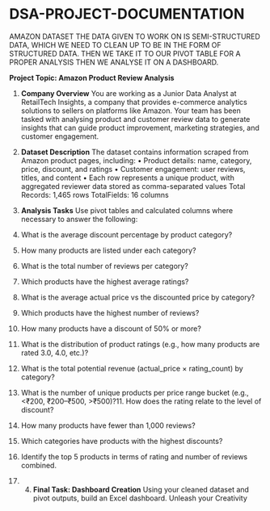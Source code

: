 # DSA-PROJECT-DOCUMENTATION
AMAZON DATASET
THE DATA GIVEN TO WORK ON IS SEMI-STRUCTURED DATA, WHICH WE NEED TO CLEAN UP TO BE  IN THE FORM OF STRUCTURED DATA.
THEN WE TAKE IT TO OUR PIVOT TABLE FOR A PROPER ANALYSIS
THEN WE ANALYSE IT ON A DASHBOARD.  

**Project Topic: Amazon Product Review Analysis**

1. **Company Overview**
You are working as a Junior Data Analyst at RetailTech Insights, a company that provides
e-commerce analytics solutions to sellers on platforms like Amazon. Your team has been tasked with analysing product and customer review data to generate insights that can
guide product improvement, marketing strategies, and customer engagement.
 
2. **Dataset Description**
The dataset contains information scraped from Amazon product pages, including:
• Product details: name, category, price, discount, and ratings
• Customer engagement: user reviews, titles, and content
• Each row represents a unique product, with aggregated reviewer data
stored as comma-separated values
Total Records: 1,465 rows
TotalFields: 16 columns

3. **Analysis Tasks**
Use pivot tables and calculated columns where necessary to answer the following:
1. What is the average discount percentage by product category?
2. How many products are listed under each category?
3. What is the total number of reviews per category?
4. Which products have the highest average ratings?
5. What is the average actual price vs the discounted price by category?
6. Which products have the highest number of reviews?
7. How many products have a discount of 50% or more?
8. What is the distribution of product ratings (e.g., how many products are rated 3.0,
4.0, etc.)?
9. What is the total potential revenue (actual_price × rating_count) by category?
10. What is the number of unique products per price range bucket (e.g., <₹200,
₹200–₹500, >₹500)?11. How does the rating relate to the level of discount?
12. How many products have fewer than 1,000 reviews?
13. Which categories have products with the highest discounts?
14. Identify the top 5 products in terms of rating and number of reviews combined.

15. 4. **Final Task: Dashboard Creation**
Using your cleaned dataset and pivot outputs, build an Excel dashboard. Unleash your
Creativity
